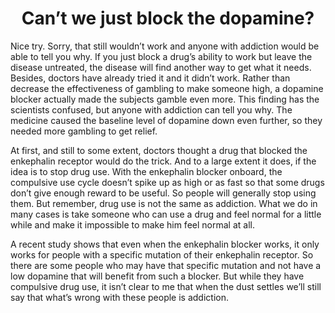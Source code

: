 <center><h1>Can’t we just block the dopamine?</h1></center>

Nice try. Sorry, that still wouldn’t work and anyone with addiction would be able to tell you why. If you just block a drug’s ability to work but leave the disease untreated, the disease will find another way to get what it needs. Besides, doctors have already tried it and it didn’t work. Rather than decrease the effectiveness of gambling to make someone high, a dopamine blocker actually made the subjects gamble even more.  This finding has the scientists confused, but anyone with addiction can tell you why. The medicine caused the baseline level of dopamine down even further, so they needed more gambling to get relief.

At first, and still to some extent, doctors thought a drug that blocked the enkephalin receptor would do the trick. And to a large extent it does, if the idea is to stop drug use. With the enkephalin blocker onboard, the compulsive use cycle doesn’t spike up as high or as fast so that some drugs don’t give enough reward to be useful. So people will generally stop using them. But remember, drug use is not the same as addiction. What we do in many cases is take someone who can use a drug and feel normal for a little while and make it impossible to make him feel normal at all.

A recent study shows that even when the enkephalin blocker works, it only works for people with a specific mutation of their enkephalin receptor. So there are some people who may have that specific mutation and not have a low dopamine that will benefit from such a blocker. But while they have compulsive drug use, it isn’t clear to me that when the dust settles we’ll still say that what’s wrong with these people is addiction.
